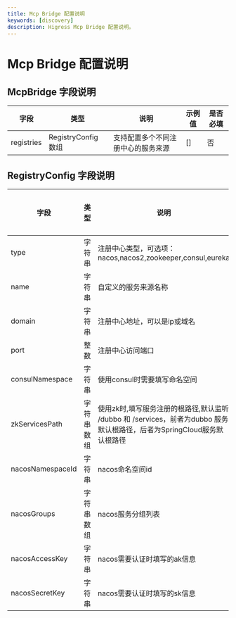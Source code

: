 ```yaml
---
title: Mcp Bridge 配置说明
keywords: [discovery]
description: Higress Mcp Bridge 配置说明。
---
```


# Mcp Bridge 配置说明

## McpBridge 字段说明
| 字段 | 类型 | 说明 | 示例值 | 是否必填 |
| --- | --- | --- | --- | --- |
| registries | RegistryConfig 数组 | 支持配置多个不同注册中心的服务来源 | [] | 否 |

## RegistryConfig 字段说明
| 字段 | 类型 | 说明 | 示例值 | 是否必填 |
| --- | --- | --- | --- | --- |
| type | 字符串 | 注册中心类型，可选项：nacos,nacos2,zookeeper,consul,eureka | nacos2 | 是 |
| name | 字符串 | 自定义的服务来源名称 | my-nacos | 是 |
| domain | 字符串 | 注册中心地址，可以是ip或域名 | 192.168.1.2 | 是 |
| port | 整数 | 注册中心访问端口 | 8848 | 是 |
| consulNamespace | 字符串 | 使用consul时需要填写命名空间 | my-consul-namespace | 否 |
| zkServicesPath | 字符串数组 | 使用zk时,填写服务注册的根路径,默认监听 /dubbo 和 /services，前者为dubbo 服务默认根路径，后者为SpringCloud服务默认根路径 | ["/service-provider"] | 否 |
| nacosNamespaceId | 字符串 | nacos命名空间id | d8ac64f3-xxxx-xxxx-xxxx-47a814ecf358 | 否 |
| nacosGroups | 字符串数组 | nacos服务分组列表 | ["DEFAULT_GROUP"] | 否 |
| nacosAccessKey | 字符串 | nacos需要认证时填写的ak信息 | xxxx | 否 |
| nacosSecretKey | 字符串 | nacos需要认证时填写的sk信息 | xxxx | 否 |

